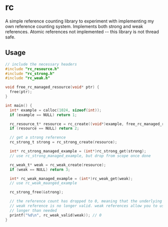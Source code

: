 # rc

A simple reference counting library to experiment with implementing my own reference counting system. Implements both strong and weak references. Atomic references not implemented -- this library is not thread safe.

## Usage

```c
// include the necessary headers
#include "rc_resource.h"
#include "rc_strong.h"
#include "rc_weak.h"

void free_rc_managed_resource(void* ptr) {
  free(ptr);
}

int main() {
  int* example = calloc(1024, sizeof(int));
  if (example == NULL) return 1;

  rc_resource_t* resource = rc_create((void*)example, free_rc_managed_resource);
  if (resource == NULL) return 2;

  // get a strong reference
  rc_strong_t strong = rc_strong_create(resource);

  int* rc_strong_managed_example = (int*)rc_strong_get(strong);
  // use rc_strong_managed_example, but drop from scope once done

  rc_weak_t* weak = rc_weak_create(resource);
  if (weak == NULL) return 3;

  int* rc_weak_managed_example = (int*)rc_weak_get(weak);
  // use rc_weak_maanged_example

  rc_strong_free(&strong);

  // the reference count has dropped to 0, meaning that the underlying resourve has been released, and the
  // weak reference is no longer valid. weak references allow you to use a resource without keeping it alive
  // longer than needed
  printf("%d\n", rc_weak_valid(weak)); // 0
}
```
